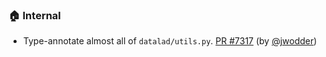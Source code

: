 ### 🏠 Internal

- Type-annotate almost all of `datalad/utils.py`.  [PR #7317](https://github.com/datalad/datalad/pull/7317) (by [@jwodder](https://github.com/jwodder))
